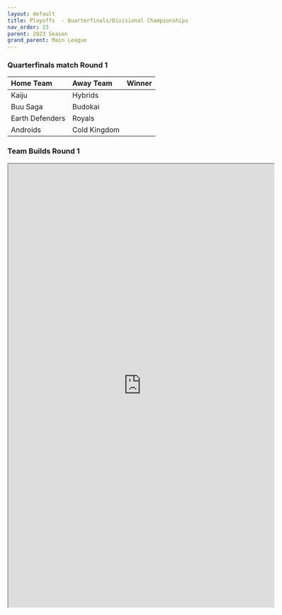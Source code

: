 ```yaml
---
layout: default
title: Playoffs  - Quarterfinals/Divisional Championships
nav_order: 23
parent: 2023 Season
grand_parent: Main League
---
```


### Quarterfinals match Round 1

| Home Team       | Away Team    | Winner |
|:----------------|:-------------|:-------|
| Kaiju           | Hybrids      |        |
| Buu Saga        | Budokai      |        |
| Earth Defenders | Royals       |        |
| Androids        | Cold Kingdom |        |




### Team Builds Round 1 

<iframe width=600 height=1000 scrolling="yes" src="https://docs.google.com/document/d/e/2PACX-1vTAeGhQZI5HK-gAuVlgb6f2JDHQrRCOYzNdIQaRIlengMgtsPBQMSmuf7gYHnacI30SMwunhN8_eADe/pub?embedded=true"></iframe>